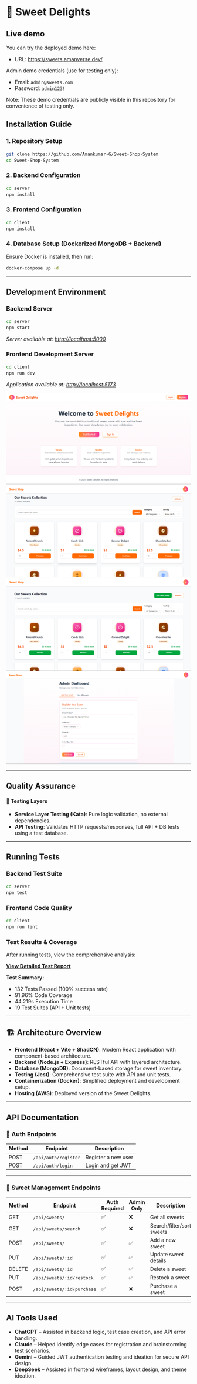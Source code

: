 # 🍬 Sweet Delights

## Live demo

You can try the deployed demo here:

- URL: https://sweets.amanverse.dev/

Admin demo credentials (use for testing only):

- Email: `admin@sweets.com`
- Password: `admin123!`

Note: These demo credentials are publicly visible in this repository for convenience of testing only.

## Installation Guide

### 1. Repository Setup

```bash
git clone https://github.com/Amankumar-G/Sweet-Shop-System
cd Sweet-Shop-System
```

### 2. Backend Configuration

```bash
cd server
npm install
```

### 3. Frontend Configuration

```bash
cd client
npm install
```

### 4. Database Setup (Dockerized MongoDB + Backend)

Ensure Docker is installed, then run:

```bash
docker-compose up -d
```

---

## Development Environment

### Backend Server

```bash
cd server
npm start
```

*Server available at: [http://localhost:5000](http://localhost:5000)*

### Frontend Development Server

```bash
cd client
npm run dev
```

*Application available at: [http://localhost:5173](http://localhost:5173)*

![Home Page](/public/Home.png)
![Customer View Page](/public/Sweet.png)
![Admin View Page](/public/admin.png)
![Add New Sweet Page](/public/addSweet.png)

---

## Quality Assurance

#### 🧱 Testing Layers

* **Service Layer Testing (Kata)**: Pure logic validation, no external dependencies.
* **API Testing**: Validates HTTP requests/responses, full API + DB tests using a test database.

---

## Running Tests

### Backend Test Suite

```bash
cd server
npm test
```

### Frontend Code Quality

```bash
cd client
npm run lint
```

### Test Results & Coverage

After running tests, view the comprehensive analysis:

**[View Detailed Test Report](./TestReport.md)**

**Test Summary:**

* 132 Tests Passed (100% success rate)
* 91.96% Code Coverage
* 44.219s Execution Time
* 19 Test Suites (API + Unit tests)

---

## 🏗️ Architecture Overview

* **Frontend (React + Vite + ShadCN)**: Modern React application with component-based architecture.
* **Backend (Node.js + Express)**: RESTful API with layered architecture.
* **Database (MongoDB)**: Document-based storage for sweet inventory.
* **Testing (Jest)**: Comprehensive test suite with API and unit tests.
* **Containerization (Docker)**: Simplified deployment and development setup.
* **Hosting (AWS)**: Deployed version of the Sweet Delights.

---

## API Documentation

### 🔑 Auth Endpoints

| Method | Endpoint             | Description         |
| ------ | -------------------- | ------------------- |
| POST   | `/api/auth/register` | Register a new user |
| POST   | `/api/auth/login`    | Login and get JWT   |

---

### 🍭 Sweet Management Endpoints

| Method | Endpoint                   | Auth Required | Admin Only | Description               |
| ------ | -------------------------- | ------------- | ---------- | ------------------------- |
| GET    | `/api/sweets/`             | ✅             | ❌          | Get all sweets            |
| GET    | `/api/sweets/search`       | ✅             | ❌          | Search/filter/sort sweets |
| POST   | `/api/sweets/`             | ✅             | ✅          | Add a new sweet           |
| PUT    | `/api/sweets/:id`          | ✅             | ✅          | Update sweet details      |
| DELETE | `/api/sweets/:id`          | ✅             | ✅          | Delete a sweet            |
| PUT    | `/api/sweets/:id/restock`  | ✅             | ✅          | Restock a sweet           |
| POST   | `/api/sweets/:id/purchase` | ✅             | ❌          | Purchase a sweet          |

---
## AI Tools Used

- **ChatGPT** – Assisted in backend logic, test case creation, and API error handling.  
- **Claude** – Helped identify edge cases for registration and brainstorming test scenarios.  
- **Gemini** – Guided JWT authentication testing and ideation for secure API design.  
- **DeepSeek** – Assisted in frontend wireframes, layout design, and theme ideation.
